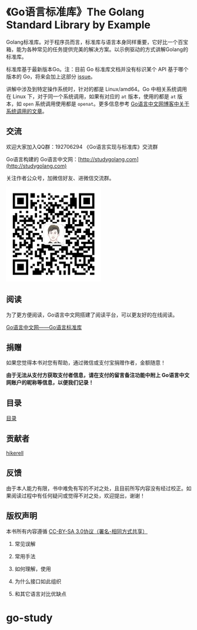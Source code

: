 # 《Go语言标准库》The Golang Standard Library by Example #

Golang标准库。对于程序员而言，标准库与语言本身同样重要，它好比一个百宝箱，能为各种常见的任务提供完美的解决方案。以示例驱动的方式讲解Golang的标准库。

标准库基于最新版本Go。注：目前 Go 标准库文档并没有标识某个 API 基于哪个版本的 Go，将来会加上这部分 [issue](https://github.com/golang/go/issues/5778)。

讲解中涉及到特定操作系统时，针对的都是 Linux/amd64。Go 中相关系统调用在 Linux 下，对于同一个系统调用，如果有对应的 `at` 版本，使用的都是 `at` 版本，如 `open` 系统调用使用都是 `openat`。更多信息参考 [Go语言中文网博客中关于系统调用的文章](http://blog.studygolang.com)。

## 交流 ##

欢迎大家加入QQ群：192706294 《Go语言实现与标准库》交流群

Go语言构建的 Go语言中文网：[http://studygolang.com](http://studygolang.com)

关注作者公众号，加微信好友、进微信交流群。

![](polarisxu-qrcode-small.jpg)

## 阅读 ##

为了更方便阅读，Go语言中文网搭建了阅读平台，可以更友好的在线阅读。

[Go语言中文网——Go语言标准库](http://books.studygolang.com/The-Golang-Standard-Library-by-Example)

## 捐赠 ##

如果您觉得本书对您有帮助，通过微信或支付宝捐赠作者，金额随意！

**由于无法从支付方获取支付者信息，请在支付的留言备注功能中附上 Go语言中文网账户的昵称等信息，以便我们记录！**

## 目录 ##
[目录](directory.md)
## 贡献者 ##

[hikerell](https://github.com/hikerell)

## 反馈 ##

由于本人能力有限，书中难免有写的不对之处，且目前所写内容没有经过校正。如果阅读过程中有任何疑问或觉得不对之处，欢迎提出，谢谢！

## 版权声明 ##

本书所有内容遵循 [CC-BY-SA 3.0协议（署名-相同方式共享）](http://zh.wikipedia.org/wiki/Wikipedia:CC-by-sa-3.0%E5%8D%8F%E8%AE%AE%E6%96%87%E6%9C%AC)

1. 常见误解

2. 常用手法

3. 如何理解，使用

4. 为什么接口如此组织

5. 和其它语言对比优缺点
# go-study
